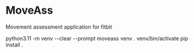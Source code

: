 # MoveAss

Movement assessment application for fitbit

python3.11 -m venv --clear --prompt moveass venv
. venv/bin/activate
pip install .
